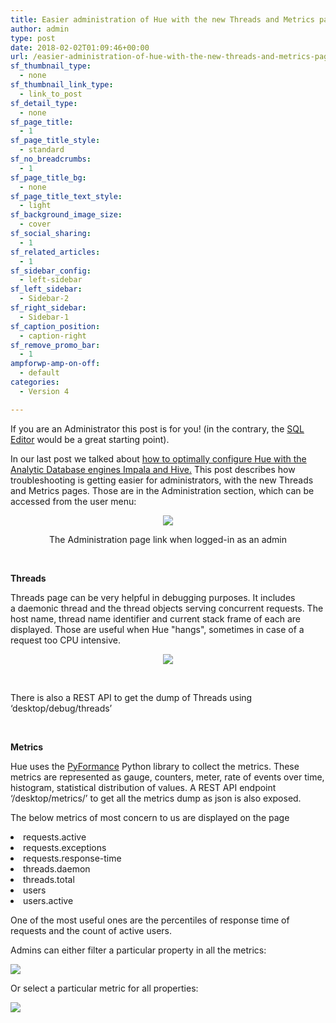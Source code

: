 ```yaml
---
title: Easier administration of Hue with the new Threads and Metrics pages
author: admin
type: post
date: 2018-02-02T01:09:46+00:00
url: /easier-administration-of-hue-with-the-new-threads-and-metrics-pages/
sf_thumbnail_type:
  - none
sf_thumbnail_link_type:
  - link_to_post
sf_detail_type:
  - none
sf_page_title:
  - 1
sf_page_title_style:
  - standard
sf_no_breadcrumbs:
  - 1
sf_page_title_bg:
  - none
sf_page_title_text_style:
  - light
sf_background_image_size:
  - cover
sf_social_sharing:
  - 1
sf_related_articles:
  - 1
sf_sidebar_config:
  - left-sidebar
sf_left_sidebar:
  - Sidebar-2
sf_right_sidebar:
  - Sidebar-1
sf_caption_position:
  - caption-right
sf_remove_promo_bar:
  - 1
ampforwp-amp-on-off:
  - default
categories:
  - Version 4

---
```

<span style="font-weight: 400;">If you are an Administrator this post is for you! (in the contrary, the </span>[<span style="font-weight: 400;">SQL Editor</span>][1]<span style="font-weight: 400;"> would be a great starting point).</span>

<span style="font-weight: 400;">In our last post we talked about </span>[<span style="font-weight: 400;">how to optimally configure Hue with the Analytic Database engines Impala and Hive.</span>][2] <span style="font-weight: 400;">This post describes how troubleshooting is getting easier for administrators, with the new Threads and Metrics pages. Those are in the Administration section, which can be accessed from the user menu:</span>

<p style="text-align: center;">
  <a href="https://cdn.gethue.com/uploads/2018/02/Admin_menu.png"><img class="alignnone size-medium wp-image-5273" src="https://cdn.gethue.com/uploads/2018/02/Admin_menu.png"/></a>
</p>

<p style="text-align: center;">
  <span style="font-weight: 400;">The Administration page link when logged-in as an admin</span>
</p>

&nbsp;

**Threads**

<span style="font-weight: 400;">Threads page can be very helpful in debugging purposes. It includes a </span><span style="font-weight: 400;">daemonic thread and the thread objects serving concurrent requests. The host name, thread name identifier and current stack frame of each are displayed. Those are useful when Hue "hangs", sometimes in case of a request too CPU intensive.</span>

<p style="text-align: center;">
  <a href="https://cdn.gethue.com/uploads/2018/01/hue_metric_page.png"><img class="alignnone size-full wp-image-5252" src="https://cdn.gethue.com/uploads/2018/01/hue_metric_page.png"/></a>
</p>

&nbsp;

<span style="font-weight: 400;">There is also a REST API to get the dump of Threads using ‘desktop/debug/threads’</span>

&nbsp;

**Metrics**

<span style="font-weight: 400;">Hue uses the </span>[<span style="font-weight: 400;">PyFormance</span>][3] <span style="font-weight: 400;">Python library to collect the metrics. These metrics are represented as gauge, counters, meter, rate of events over time, histogram, statistical distribution of values. A REST API endpoint ‘/desktop/metrics/’ to get all the metrics dump as json is also exposed. </span>

<span style="font-weight: 400;">The below metrics of most concern to us are displayed on the page</span>

<li style="font-weight: 400;">
  <span style="font-weight: 400;">requests.active</span>
</li>
<li style="font-weight: 400;">
  <span style="font-weight: 400;">requests.exceptions</span>
</li>
<li style="font-weight: 400;">
  <span style="font-weight: 400;">requests.response-time</span>
</li>
<li style="font-weight: 400;">
  <span style="font-weight: 400;">threads.daemon</span>
</li>
<li style="font-weight: 400;">
  <span style="font-weight: 400;">threads.total</span>
</li>
<li style="font-weight: 400;">
  <span style="font-weight: 400;">users</span>
</li>
<li style="font-weight: 400;">
  <span style="font-weight: 400;">users.active</span>
</li>

One of the most useful ones are the percentiles of response time of requests and the count of active users.

<span style="font-weight: 400;">Admins can either filter a particular property in all the metrics:</span>

[<img class="wp-image-5272 aligncenter" src="https://cdn.gethue.com/uploads/2018/02/Metrics_filter.png"/>][4]

<span style="font-weight: 400;">Or select a particular metric for all properties:</span>

[<img class="wp-image-5267 aligncenter" src="https://cdn.gethue.com/uploads/2018/02/Metrics_selected_page.png"/>][5]

&nbsp;

 [1]: https://gethue.com/sql-editor/
 [2]: https://gethue.com/how-to-optimally-configure-your-analytic-database-for-high-availability-with-hue-and-other-sql-clients/
 [3]: https://pyformance.readthedocs.io/
 [4]: https://cdn.gethue.com/uploads/2018/02/Metrics_filter.png
 [5]: https://cdn.gethue.com/uploads/2018/02/Metrics_selected_page.png
